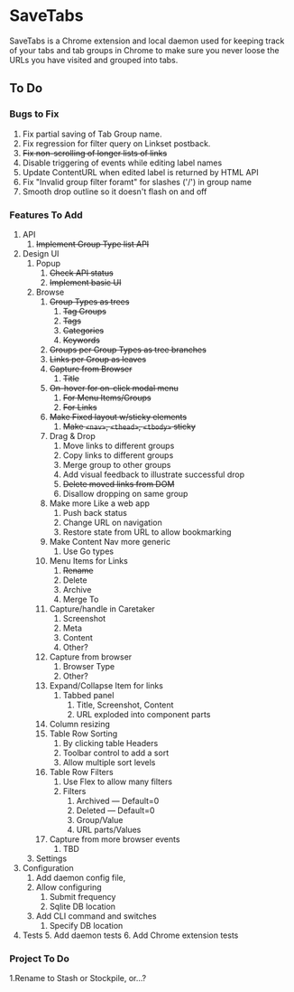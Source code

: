 # SaveTabs

SaveTabs is a Chrome extension and local daemon used for keeping track of your tabs and tab groups in Chrome to make sure you never loose the URLs you have visited and grouped into tabs. 

## To Do

### Bugs to Fix
1. Fix partial saving of Tab Group name.
2. Fix regression for filter query on Linkset postback.
3. ~~Fix non-scrolling of longer lists of links~~
4. Disable triggering of events while editing label names
5. Update ContentURL when edited label is returned by HTML API
6. Fix "Invalid group filter foramt" for slashes ('/') in group name
7. Smooth drop outline so it doesn't flash on and off

### Features To Add
1. API
   1. ~~Implement Group Type list API~~
2. Design UI
   1. Popup
      1. ~~Check API status~~  
      2. ~~Implement basic UI~~  
   2. Browse 
      1. ~~Group Types as trees~~
         1. ~~Tag Groups~~
         2. ~~Tags~~
         3. ~~Categories~~
         4. ~~Keywords~~
      2. ~~Groups per Group Types as tree branches~~
      3. ~~Links per Group as leaves~~
      4. ~~Capture from Browser~~
         1. ~~Title~~
      5. ~~On-hover for on-click modal menu~~
         1. ~~For Menu Items/Groups~~
         2. ~~For Links~~
      6. ~~Make Fixed layout w/sticky elements~~
         1. ~~Make `<nav>`, `<thead>`, `<tbody>` sticky~~ 
      7. Drag & Drop 
         1. Move links to different groups
         2. Copy links to different groups
         3. Merge group to other groups
         4. Add visual feedback to illustrate successful drop
         5. ~~Delete moved links from DOM~~
         6. Disallow dropping on same group
      8. Make more Like a web app
         1. Push back status
         2. Change URL on navigation 
         3. Restore state from URL to allow bookmarking
      8. Make Content Nav more generic
         1. Use Go types
      9. Menu Items for Links
         1. ~~Rename~~
         2. Delete
         3. Archive
         4. Merge To
      10. Capture/handle in Caretaker
          1. Screenshot
          2. Meta
          3. Content
          4. Other?
      11. Capture from browser
          1. Browser Type
          2. Other?
      12. Expand/Collapse Item for links
          1. Tabbed panel
             1. Title, Screenshot, Content
             2. URL exploded into component parts
      13. Column resizing
      14. Table Row Sorting
          1. By clicking table Headers
          2. Toolbar control to add a sort
          3. Allow multiple sort levels
      15. Table Row Filters
          1. Use Flex to allow many filters
          2. Filters
             1. Archived — Default=0
             2. Deleted — Default=0
             3. Group/Value
             4. URL parts/Values
      16. Capture from more browser events
          1. TBD
   3. Settings
3. Configuration
   1. Add daemon config file, 
   4. Allow configuring
      1. Submit frequency
      2. Sqlite DB location 
   5. Add CLI command and switches
      1. Specify DB location
4. Tests
   5. Add daemon tests
   6. Add Chrome extension tests

### Project To Do
1.Rename to Stash or Stockpile, or...?
